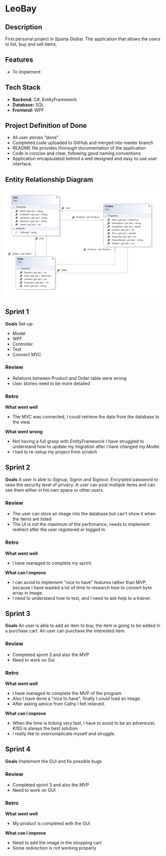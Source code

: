 # LeoBay

## Description

First personal project in Sparta Global.
The application that allows the users to list, buy and sell items.

## Features

- To Implement

## Tech Stack

- **Backend:** C#, EntityFramework
- **Database:** SQL
- **Frontend:** WPF

## Project Definition of Done
- All user stories "done"
- Completed code uploaded to GitHub and merged into master branch
- README file provides thorough documentation of the application
- Code is concise and clear, following good naming conventions
- Application encapsulated behind a well designed and easy to use user interface.

## Entity Relationship Diagram

![Image screenshot](./screenshots/erd.png)
## Sprint 1
**Goals**
Set-up:
- Model
- WPF
- Controller
- Test
- Connect MVC

### Review
- Relations between Product and Order table were wrong
- User stories need to be more detailed

### Retro
**What went well**
- The MVC was connected, I could retrieve the data from the database to the view.

**What went wrong**
- Not having a full grasp with EntityFramework I have struggled to understand how to update my migration after I have changed my Model.
- I had to re-setup my project from scratch

## Sprint 2
**Goals**
A user is able to Signup, Signin and Signout.
Encyrpted password to raise the security level of privacy.
A user can post multiple items and can see them either in his own space or other users.

### Review
- The user can store an image into the database but can't show it when the items are listed
- The UI is not the maximum of the perfomance, needs to implement redirect after the user registered or logged in.

### Retro
**What went well**
- I have managed to complete my sprint.

**What can I improve**
- I can avoid to implement "nice to have" features rather than MVP, because I have wasted a lot of time to research how to convert byte array in Image.
- I need to understand how to test, and I need to ask help to a trainer.

## Sprint 3
**Goals**
An user is able to add an item to buy, the item is going to be added in a purchase cart.
An user can purchase the interested item.

### Review
- Completed sprint 3 and also the MVP
- Need to work on Gui

### Retro
**What went well**
- I have managed to complete the MVP of the program.
- Also I have done a "nice to have", finally I could load an image.
- After asking advice from Cathy I felt relieved.

**What can I improve**
- When the time is ticking very fast, I have to avoid to be an adventurer, KISS is always the best solution
- I really like to overcomplicate myself and struggle.

## Sprint 4
**Goals**
Implement the GUI and fix possible bugs

### Review
- Completed sprint 3 and also the MVP
- Need to work on GUI

### Retro
**What went well**
- My product is completed with the GUI

**What can I improve**
- Need to add the image in the shopping cart
- Some redirection is not working properly

